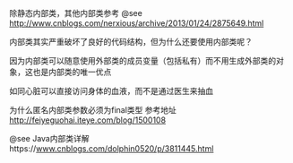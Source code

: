 
除静态内部类，其他内部类参考 @see http://www.cnblogs.com/nerxious/archive/2013/01/24/2875649.html

内部类其实严重破坏了良好的代码结构，但为什么还要使用内部类呢？

因为内部类可以随意使用外部类的成员变量（包括私有）而不用生成外部类的对象，这也是内部类的唯一优点

如同心脏可以直接访问身体的血液，而不是通过医生来抽血





 为什么匿名内部类参数必须为final类型
 参考地址 http://feiyeguohai.iteye.com/blog/1500108  
 
 
 
 @see Java内部类详解https://www.cnblogs.com/dolphin0520/p/3811445.html
    
    
    
